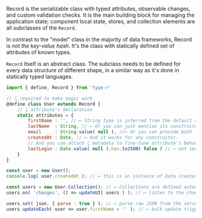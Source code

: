 Record is the serializable class with typed attributes, observable changes, and custom validation checks.
It is the main building block for managing the application state; component local state, stores, and collection elements are all subclasses of the `Record`.

In contrast to the "model" class in the majority of data frameworks, Record is *not the key-value hash*. It's the class with statically
defined set of attributes of known types.
 
`Record` itself is an abstract class. The subclass needs to be defined for every data structure of different shape,
in a similar way as it's done in statically typed languages.

```javascript
import { define, Record } from 'type-r'

// ⤹ required to make magic work  
@define class User extends Record {
    // ⤹ attribute's declaration
    static attributes = {
        firstName : '', // ⟵ String type is inferred from the default value
        lastName  : String, // ⟵ Or you can just mention its constructor
        email     : String.value( null ), //⟵ Or you can provide both
        createdAt : Date, // ⟵ And it works for any constructor.
        // And you can attach ⤹ metadata to fine-tune attribute's behavior
        lastLogin : Date.value( null ).has.toJSON( false ) // ⟵ not serializable
    }
}

const user = new User();
console.log( user.createdAt ); // ⟵ this is an instance of Date created for you.

const users = new User.Collection(); // ⟵ Collections are defined automatically. 
users.on( 'changes', () => updateUI( users ) ); // ⟵ listen to the changes.

users.set( json, { parse : true } ); // ⟵ parse raw JSON from the server.
users.updateEach( user => user.firstName = '' ); // ⟵ bulk update triggering 'changes' once
```
